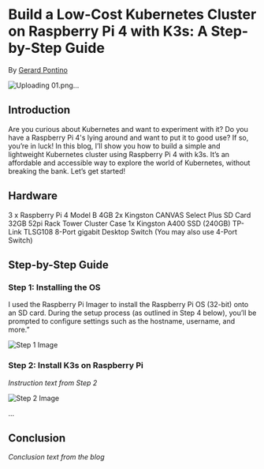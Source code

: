 # Build a Low-Cost Kubernetes Cluster on Raspberry Pi 4 with K3s: A Step-by-Step Guide

By [Gerard Pontino](https://medium.com/@gerard.pontino)

![Uploading 01.png…]()

## Introduction

Are you curious about Kubernetes and want to experiment with it? Do you have a Raspberry Pi 4's lying around and want to put it to good use? If so, you’re in luck! In this blog, I’ll show you how to build a simple and lightweight Kubernetes cluster using Raspberry Pi 4 with k3s. It’s an affordable and accessible way to explore the world of Kubernetes, without breaking the bank. Let’s get started!

## Hardware

3 x Raspberry Pi 4 Model B 4GB
2x Kingston CANVAS Select Plus SD Card 32GB
52pi Rack Tower Cluster Case
1x Kingston A400 SSD (240GB)
TP-Link TLSG108 8-Port gigabit Desktop Switch (You may also use 4-Port Switch)

## Step-by-Step Guide

### Step 1: Installing the OS

I used the Raspberry Pi Imager to install the Raspberry Pi OS (32-bit) onto an SD card. During the setup process (as outlined in Step 4 below), you’ll be prompted to configure settings such as the hostname, username, and more.”

![Step 1 Image](images/step1_image.jpg)

### Step 2: Install K3s on Raspberry Pi
_Instruction text from Step 2_

![Step 2 Image](images/step2_image.jpg)

...

## Conclusion

_Conclusion text from the blog_

